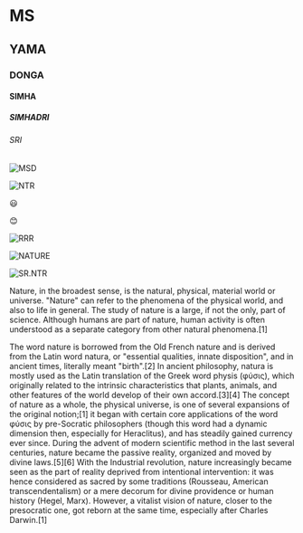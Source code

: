 # MS
## YAMA
### DONGA
#### SIMHA
##### SIMHADRI
###### SRI

![MSD](https://images.firstpost.com/wp-content/uploads/2020/08/Virat-Kohli-MS-Dhoni-India-Reuters-1024.jpg)

![NTR](https://static.toiimg.com/thumb/msid-72979302,width-1200,height-900,resizemode-4/.jpg)

:smiley:

:blush:

![RRR](https://images.indianexpress.com/2021/01/rrr-release-date-1200.jpg)

![NATURE](https://encrypted-tbn0.gstatic.com/images?q=tbn:ANd9GcQhTf-LPgUQLy133RnozYiXEoYnpkS0u80OYw&usqp=CAU)

![SR.NTR](http://andhraportal.org/wp-content/uploads/2016/09/ntr.jpg)

Nature, in the broadest sense, is the natural, physical, material world or universe. "Nature" can refer to the phenomena of the physical world, and also to life in general. The study of nature is a large, if not the only, part of science. Although humans are part of nature, human activity is often understood as a separate category from other natural phenomena.[1]

The word nature is borrowed from the Old French nature and is derived from the Latin word natura, or "essential qualities, innate disposition", and in ancient times, literally meant "birth".[2] In ancient philosophy, natura is mostly used as the Latin translation of the Greek word physis (φύσις), which originally related to the intrinsic characteristics that plants, animals, and other features of the world develop of their own accord.[3][4] The concept of nature as a whole, the physical universe, is one of several expansions of the original notion;[1] it began with certain core applications of the word φύσις by pre-Socratic philosophers (though this word had a dynamic dimension then, especially for Heraclitus), and has steadily gained currency ever since. During the advent of modern scientific method in the last several centuries, nature became the passive reality, organized and moved by divine laws.[5][6] With the Industrial revolution, nature increasingly became seen as the part of reality deprived from intentional intervention: it was hence considered as sacred by some traditions (Rousseau, American transcendentalism) or a mere decorum for divine providence or human history (Hegel, Marx). However, a vitalist vision of nature, closer to the presocratic one, got reborn at the same time, especially after Charles Darwin.[1]


